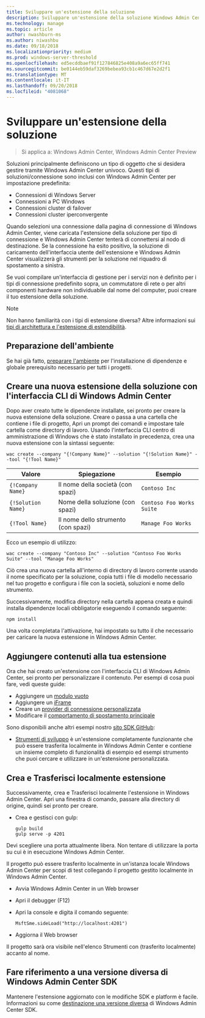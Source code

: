 ```yaml
---
title: Sviluppare un'estensione della soluzione
description: Sviluppare un'estensione della soluzione Windows Admin Center SDK (Project Honolulu)
ms.technology: manage
ms.topic: article
author: nwashburn-ms
ms.author: niwashbu
ms.date: 09/18/2018
ms.localizationpriority: medium
ms.prod: windows-server-threshold
ms.openlocfilehash: ed5ecddbaef91f127846825e408a9a6ec65ff741
ms.sourcegitcommit: be0144eb59daf3269bebea93cb1c467d67e2d2f1
ms.translationtype: MT
ms.contentlocale: it-IT
ms.lasthandoff: 09/20/2018
ms.locfileid: "4081068"
---
```

# Sviluppare un'estensione della soluzione

>Si applica a: Windows Admin Center, Windows Admin Center Preview

Soluzioni principalmente definiscono un tipo di oggetto che si desidera gestire tramite Windows Admin Center univoco.  Questi tipi di soluzioni/connessione sono inclusi con Windows Admin Center per impostazione predefinita:

* Connessioni di Windows Server
* Connessioni a PC Windows
* Connessioni cluster di failover
* Connessioni cluster iperconvergente

Quando selezioni una connessione dalla pagina di connessione di Windows Admin Center, viene caricata l'estensione della soluzione per tipo di connessione e Windows Admin Center tenterà di connettersi al nodo di destinazione. Se la connessione ha esito positivo, la soluzione di caricamento dell'interfaccia utente dell'estensione e Windows Admin Center visualizzerà gli strumenti per la soluzione nel riquadro di spostamento a sinistra.

Se vuoi compilare un'interfaccia di gestione per i servizi non è definito per i tipi di connessione predefinito sopra, un commutatore di rete o per altri componenti hardware non individuabile dal nome del computer, puoi creare il tuo estensione della soluzione.

> [!NOTE]
> Non hanno familiarità con i tipi di estensione diversa? Altre informazioni sui [tipi di architettura e l'estensione di estendibilità](understand-extensions.md).

## Preparazione dell'ambiente

Se hai già fatto, [preparare l'ambiente](prepare-development-environment.md) per l'installazione di dipendenze e globale prerequisito necessario per tutti i progetti.

## Creare una nuova estensione della soluzione con l'interfaccia CLI di Windows Admin Center ##

Dopo aver creato tutte le dipendenze installate, sei pronto per creare la nuova estensione della soluzione.  Creare o passa a una cartella che contiene i file di progetto, Apri un prompt dei comandi e impostare tale cartella come directory di lavoro.  Usando l'interfaccia CLI centro di amministrazione di Windows che è stato installato in precedenza, crea una nuova estensione con la sintassi seguente:

```
wac create --company "{!Company Name}" --solution "{!Solution Name}" --tool "{!Tool Name}"
```

| Valore | Spiegazione | Esempio |
| ----- | ----------- | ------- |
| ```{!Company Name}``` | Il nome della società (con spazi) | ```Contoso Inc``` |
| ```{!Solution Name}``` | Nome della soluzione (con spazi) | ```Contoso Foo Works Suite``` |
| ```{!Tool Name}``` | Il nome dello strumento (con spazi) | ```Manage Foo Works``` |

Ecco un esempio di utilizzo:

```
wac create --company "Contoso Inc" --solution "Contoso Foo Works Suite" --tool "Manage Foo Works"
```

Ciò crea una nuova cartella all'interno di directory di lavoro corrente usando il nome specificato per la soluzione, copia tutti i file di modello necessario nel tuo progetto e configura i file con la società, soluzioni e nome dello strumento.  

Successivamente, modifica directory nella cartella appena creata e quindi installa dipendenze locali obbligatorie eseguendo il comando seguente:

```
npm install
```

Una volta completata l'attivazione, hai impostato su tutto il che necessario per caricare la nuova estensione in Windows Admin Center. 

## Aggiungere contenuti alla tua estensione

Ora che hai creato un'estensione con l'interfaccia CLI di Windows Admin Center, sei pronto per personalizzare il contenuto.  Per esempi di cosa puoi fare, vedi queste guide:

- Aggiungere un [modulo vuoto](guides\add-module.md)
- Aggiungere un [iFrame](guides\add-iframe.md)
- Creare un [provider di connessione personalizzata](guides\create-connection-provider.md)
- Modificare il [comportamento di spostamento principale](guides\modify-root-navigation.md)
 
Sono disponibili anche altri esempi nostro [sito SDK GitHub](https://aka.ms/wacsdk):
-  [Strumenti di sviluppo](https://github.com/Microsoft/windows-admin-center-sdk/tree/master/windows-admin-center-developer-tools) è un'estensione completamente funzionante che può essere trasferita localmente in Windows Admin Center e contiene un insieme completo di funzionalità di esempio ed esempi strumento che puoi cercare e utilizzare in un'estensione personalizzata.

## Crea e Trasferisci localmente estensione

Successivamente, crea e Trasferisci localmente l'estensione in Windows Admin Center.  Apri una finestra di comando, passare alla directory di origine, quindi sei pronto per creare.

* Crea e gestisci con gulp:

    ```
    gulp build
    gulp serve -p 4201
    ```

Devi scegliere una porta attualmente libera. Non tentare di utilizzare la porta su cui è in esecuzione Windows Admin Center.

Il progetto può essere trasferito localmente in un'istanza locale Windows Admin Center per scopi di test collegando il progetto gestito localmente in Windows Admin Center.

* Avvia Windows Admin Center in un Web browser
* Apri il debugger (F12)
* Apri la console e digita il comando seguente:

    ```
    MsftSme.sideLoad("http://localhost:4201")
    ```

*   Aggiorna il Web browser

Il progetto sarà ora visibile nell'elenco Strumenti con (trasferito localmente) accanto al nome.

## Fare riferimento a una versione diversa di Windows Admin Center SDK

Mantenere l'estensione aggiornato con le modifiche SDK e platform è facile.  Informazioni su come [destinazione una versione diversa](target-sdk-version.md) di Windows Admin Center SDK.